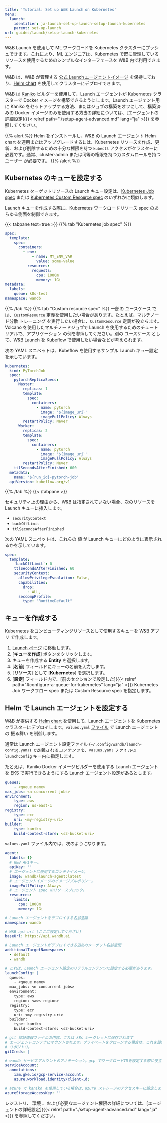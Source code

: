 ```yaml
---
title: 'Tutorial: Set up W&B Launch on Kubernetes'
menu:
  launch:
    identifier: ja-launch-set-up-launch-setup-launch-kubernetes
    parent: set-up-launch
url: guides/launch/setup-launch-kubernetes
---
```


W&B Launch を使用して ML ワークロードを Kubernetes クラスターにプッシュできます。これにより、ML エンジニアは、Kubernetes で既に管理しているリソースを使用するためのシンプルなインターフェースを W&B 内で利用できます。

W&B は、W&B が管理する [公式 Launch エージェントイメージ](https://hub.docker.com/r/wandb/launch-agent) を保持しており、[Helm chart](https://github.com/wandb/helm-charts/tree/main/charts/launch-agent) を使用してクラスターにデプロイできます。

W&B は [Kaniko](https://github.com/GoogleContainerTools/kaniko) ビルダーを使用して、Launch エージェントが Kubernetes クラスターで Docker イメージを構築できるようにします。Launch エージェント用に Kaniko をセットアップする方法、またはジョブの構築をオフにして、構築済みの Docker イメージのみを使用する方法の詳細については、[エージェントの詳細設定]({{< relref path="./setup-agent-advanced.md" lang="ja" >}}) を参照してください。

{{% alert %}}
Helm をインストールし、W&B の Launch エージェント Helm chart を適用またはアップグレードするには、Kubernetes リソースを作成、更新、および削除するための十分な権限を持つ `kubectl` アクセスがクラスターに必要です。通常、cluster-admin または同等の権限を持つカスタムロールを持つ ユーザー が必要です。
{{% /alert %}}

## Kubernetes のキューを設定する

Kubernetes ターゲットリソースの Launch キュー設定は、[Kubernetes Job spec](https://kubernetes.io/docs/concepts/workloads/controllers/job/) または [Kubernetes Custom Resource spec](https://kubernetes.io/docs/concepts/extend-kubernetes/api-extension/custom-resources/) のいずれかに類似します。

Launch キューを作成する際に、Kubernetes ワークロードリソース spec のあらゆる側面を制御できます。

{{< tabpane text=true >}}
{{% tab "Kubernetes job spec" %}}
```yaml
spec:
  template:
    spec:
      containers:
        - env:
            - name: MY_ENV_VAR
              value: some-value
          resources:
            requests:
              cpu: 1000m
              memory: 1Gi
metadata:
  labels:
    queue: k8s-test
namespace: wandb
```
{{% /tab %}}
{{% tab "Custom resource spec" %}}
一部の ユースケース では、`CustomResource` 定義を使用したい場合があります。たとえば、マルチノード分散 トレーニング を実行したい場合に、`CustomResource` 定義が役立ちます。Volcano を使用したマルチノードジョブで Launch を使用するためのチュートリアルで、アプリケーション の例を参照してください。別の ユースケース として、W&B Launch を Kubeflow で使用したい場合などが考えられます。

次の YAML スニペットは、Kubeflow を使用するサンプル Launch キュー設定を示しています。

```yaml
kubernetes:
  kind: PyTorchJob
  spec:
    pytorchReplicaSpecs:
      Master:
        replicas: 1
        template:
          spec:
            containers:
              - name: pytorch
                image: '${image_uri}'
                imagePullPolicy: Always
        restartPolicy: Never
      Worker:
        replicas: 2
        template:
          spec:
            containers:
              - name: pytorch
                image: '${image_uri}'
                imagePullPolicy: Always
        restartPolicy: Never
    ttlSecondsAfterFinished: 600
  metadata:
    name: '${run_id}-pytorch-job'
  apiVersion: kubeflow.org/v1
```
{{% /tab %}}
{{< /tabpane >}}

セキュリティ上の理由から、W&B は指定されていない場合、次のリソースを Launch キューに挿入します。

- `securityContext`
- `backOffLimit`
- `ttlSecondsAfterFinished`

次の YAML スニペットは、これらの 値 が Launch キューにどのように表示されるかを示しています。

```yaml title="example-spec.yaml"
spec:
  template:
    `backOffLimit`: 0
    ttlSecondsAfterFinished: 60
    securityContext:
      allowPrivilegeEscalation: False,
      capabilities:
        drop:
          - ALL,
      seccompProfile:
        type: "RuntimeDefault"
```

## キューを作成する

Kubernetes をコンピューティングリソースとして使用するキューを W&B アプリ で作成します。

1. [Launch ページ](https://wandb.ai/launch) に移動します。
2. [**キューを作成**] ボタンをクリックします。
3. キューを作成する **Entity** を選択します。
4. [**名前**] フィールドにキューの名前を入力します。
5. [**リソース**] として [**Kubernetes**] を選択します。
6. [**設定**] フィールド内で、[前のセクションで設定した]({{< relref path="#configure-a-queue-for-kubernetes" lang="ja" >}}) Kubernetes Job ワークフロー spec または Custom Resource spec を指定します。

## Helm で Launch エージェントを設定する

W&B が提供する [Helm chart](https://github.com/wandb/helm-charts/tree/main/charts/launch-agent) を使用して、Launch エージェントを Kubernetes クラスターにデプロイします。`values.yaml` [ファイル](https://github.com/wandb/helm-charts/blob/main/charts/launch-agent/values.yaml) で Launch エージェントの 振る舞い を制御します。

通常は Launch エージェント設定ファイル (`~/.config/wandb/launch-config.yaml`) で定義されるコンテンツを、`values.yaml` ファイルの `launchConfig` キー内に指定します。

たとえば、Kaniko Docker イメージビルダーを使用する Launch エージェントを EKS で実行できるようにする Launch エージェント設定があるとします。

```yaml title="launch-config.yaml"
queues:
	- <queue name>
max_jobs: <n concurrent jobs>
environment:
	type: aws
	region: us-east-1
registry:
	type: ecr
	uri: <my-registry-uri>
builder:
	type: kaniko
	build-context-store: <s3-bucket-uri>
```

`values.yaml` ファイル内では、次のようになります。

```yaml title="values.yaml"
agent:
  labels: {}
  # W&B APIキー。
  apiKey: ''
  # エージェントに使用するコンテナイメージ。
  image: wandb/launch-agent:latest
  # エージェントイメージのイメージプルポリシー。
  imagePullPolicy: Always
  # エージェント spec のリソースブロック。
  resources:
    limits:
      cpu: 1000m
      memory: 1Gi

# Launch エージェントをデプロイする名前空間
namespace: wandb

# W&B api url (ここに設定してください)
baseUrl: https://api.wandb.ai

# Launch エージェントがデプロイできる追加のターゲット名前空間
additionalTargetNamespaces:
  - default
  - wandb

# これは、Launch エージェント設定のリテラルコンテンツに設定する必要があります。
launchConfig: |
  queues:
    - <queue name>
  max_jobs: <n concurrent jobs>
  environment:
    type: aws
    region: <aws-region>
  registry:
    type: ecr
    uri: <my-registry-uri>
  builder:
    type: kaniko
    build-context-store: <s3-bucket-uri>

# git 認証情報ファイルの内容。これは k8s シークレットに保存されます
# エージェントコンテナにマウントされます。プライベートをクローンする場合は、これを設定します
# リポジトリ。
gitCreds: |

# wandb サービスアカウントのアノテーション。gcp でワークロードIDを設定する際に役立ちます。
serviceAccount:
  annotations:
    iam.gke.io/gcp-service-account:
    azure.workload.identity/client-id:

# azure で kaniko を使用している場合は、azure ストレージのアクセスキーに設定します。
azureStorageAccessKey: ''
```

レジストリ、 環境 、および必要なエージェント権限の詳細については、[エージェントの詳細設定]({{< relref path="./setup-agent-advanced.md" lang="ja" >}}) を参照してください。
